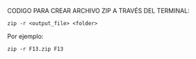 CODIGO PARA CREAR ARCHIVO ZIP A TRAVÉS DEL TERMINAL: 

```console
zip -r <output_file> <folder>
```
Por ejemplo:
```console
zip -r F13.zip F13
```